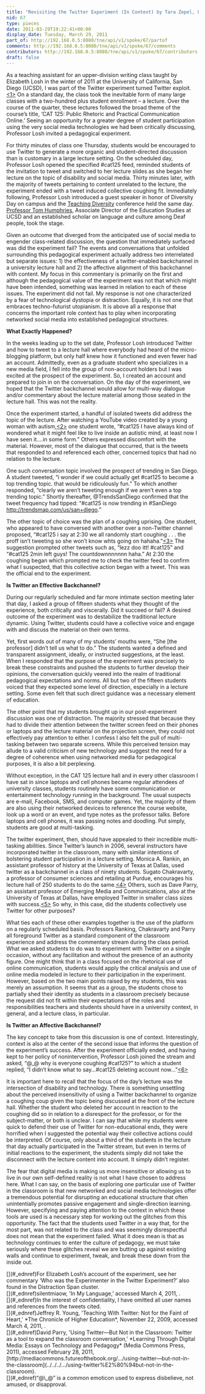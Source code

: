```yaml
---
title: "Revisiting the Twitter Experiment (In Context) by Tara Zepel, University of California, San Diego"
nid: 67
type: pieces
date: 2011-03-29T19:22:41+00:00
display_date: Tuesday, March 29, 2011
part_of: http://192.168.0.5:8080/tne/api/v1/spoke/67/partof
comments: http://192.168.0.5:8080/tne/api/v1/spoke/67/comments
contributors: http://192.168.0.5:8080/tne/api/v1/spoke/67/contributors
draft: false
---
```


 As a teaching assistant for an upper-division writing class taught by Elizabeth Losh in the winter of 2011 at the University of California, San Diego (UCSD), I was part of the Twitter experiment turned Twitter exploit.[](#_edn1)[&lt;1&gt;](#1) On a standard day, the class took the inevitable form of many large classes with a two-hundred plus student enrollment – a lecture. Over the course of the quarter, these lectures followed the broad theme of the course’s title, ‘CAT 125: Public Rhetoric and Practical Communication Online.’ Seeing an opportunity for a greater degree of student participation using the very social media technologies we had been critically discussing, Professor Losh invited a pedagogical experiment.

 For thirty minutes of class one Thursday, students would be encouraged to use Twitter to generate a more organic and student-directed discussion than is customary in a large lecture setting. On the scheduled day, Professor Losh opened the specified #cat125 feed, reminded students of the invitation to tweet and switched to her lecture slides as she began her lecture on the topic of disability and social media. Thirty minutes later, with the majority of tweets pertaining to content unrelated to the lecture, the experiment ended with a tweet induced collective coughing fit. Immediately following, Professor Losh introduced a guest speaker in honor of Diversity Day on campus and the [Teaching Diversity](http://muir.ucsd.edu/diversity-matters/diversity-conference.shtml) conference held the same day. [Professor Tom Humphries](http://communication.ucsd.edu/PeoplePages/TomHumphries.html), Associate Director of the Education Studies at UCSD and an established scholar on language and culture among Deaf people, took the stage.

 Given an outcome that diverged from the anticipated use of social media to engender class-related discussion, the question that immediately surfaced was did the experiment fail? The events and conversations that unfolded surrounding this pedagogical experiment actually address two interrelated but separate issues: 1) the effectiveness of a twitter-enabled backchannel in a university lecture hall and 2) the affective alignment of this backchannel with content. My focus in this commentary is primarily on the first and although the pedagogical value of the experiment was not that which might have been intended, something was learned in relation to each of these issues. The experiment did not fail. My response is not one characterized by a fear of technological dystopia or distraction. Equally, it is not one that embraces techno-futurist utopianism. It is above all a response that concerns the important role context has to play when incorporating networked social media into established pedagogical structures.

**What Exactly Happened?**

 In the weeks leading up to the set date, Professor Losh introduced Twitter and how to tweet to a lecture hall where everybody had heard of the micro-blogging platform, but only half knew how it functioned and even fewer had an account. Admittedly, even as a graduate student who specializes in a new media field, I fell into the group of non-account holders but I was excited at the prospect of the experiment. So, I created an account and prepared to join in on the conversation. On the day of the experiment, we hoped that the Twitter backchannel would allow for multi-way dialogue and/or commentary about the lecture material among those seated in the lecture hall. This was not the reality.

 Once the experiment started, a handful of isolated tweets did address the topic of the lecture. After watching a YouTube video created by a young woman with autism[](#_edn2),[&lt;2&gt;](#2) one student wrote, “#cat125 I have always kind of wondered what it might feel like to live inside an autistic mind, at least now I have seen it….in some form.” Others expressed discomfort with the material. However, most of the dialogue that occurred, that is the tweets that responded to and referenced each other, concerned topics that had no relation to the lecture.

 One such conversation topic involved the prospect of trending in San Diego. A student tweeted, “i wonder if we could actually get #cat125 to become a top trending topic. that would be ridiculously fun.” To which another responded, “clearly we aren’t tweeting enough if we aren’t even a top trending topic.” Shortly thereafter, @TrendsSanDiego confirmed that the tweet frequency had tipped: “#cat125 is now trending in #SanDiego <http://trendsmap.com/us/san+diego>.”

 The other topic of choice was the plan of a coughing uprising. One student, who appeared to have conversed with another over a non-Twitter channel proposed, “#cat125 i say at 2:30 we all randomly start coughing . . . the proff isn’t tweeting so she won’t know whts going on hahaha.”[&lt;3&gt;](#3) The suggestion prompted other tweets such as, “lezz doo itt! #cat125” and “#cat125 2min left guys! The countdownnnnnnn haha.” At 2:30 the coughing began which prompted me to check the twitter feed to confirm what I suspected, that this collective action began with a tweet. This was the official end to the experiment.

**Is Twitter an Effective Backchannel?**

 During our regularly scheduled and far more intimate section meeting later that day, I asked a group of fifteen students what they thought of the experience, both critically and viscerally. Did it succeed or fail? A desired outcome of the experiment was to destabilize the traditional lecture dynamic. Using Twitter, students could have a collective voice and engage with and discuss the material on their own terms.

 Yet, first words out of many of my students’ mouths were, “She \[the professor\] didn’t tell us what to do.” The students wanted a defined and transparent assignment, ideally, or instructed suggestions, at the least. When I responded that the purpose of the experiment was precisely to break these constraints and pushed the students to further develop their opinions, the conversation quickly veered into the realm of traditional pedagogical expectations and norms. All but two of the fifteen students voiced that they expected some level of direction, especially in a lecture setting. Some even felt that such direct guidance was a necessary element of education.

 The other point that my students brought up in our post-experiment discussion was one of distraction. The majority stressed that because they had to divide their attention between the twitter screen feed on their phones or laptops and the lecture material on the projection screen, they could not effectively pay attention to either. I confess I also felt the pull of multi-tasking between two separate screens. While this perceived tension may allude to a valid criticism of new technology and suggest the need for a degree of coherence when using networked media for pedagogical purposes, it is also a bit perplexing.

 Without exception, in the CAT 125 lecture hall and in every other classroom I have sat in since laptops and cell phones became regular attendees of university classes, students routinely have some communication or entertainment technology running in the background. The usual suspects are e-mail, Facebook, SMS, and computer games. Yet, the majority of them are also using their networked devices to reference the course website, look up a word or an event, and type notes as the professor talks. Before laptops and cell phones, it was passing notes and doodling. Put simply, students are good at multi-tasking.

 The twitter experiment, then, should have appealed to their incredible multi-tasking abilities. Since Twitter’s launch in 2006, several instructors have incorporated twitter in the classroom, many with similar intentions of bolstering student participation in a lecture setting. Monica A. Rankin, an assistant professor of history at the University of Texas at Dallas, used twitter as a backchannel in a class of ninety students. Sugato Chakravarty, a professor of consumer sciences and retailing at Purdue, encourages his lecture hall of 250 students to do the same.[](#_edn4)[&lt;4&gt;](#4) Others, such as Dave Parry, an assistant professor of Emerging Media and Communications, also at the University of Texas at Dallas, have employed Twitter in smaller class sizes with success.[&lt;5&gt;](#5)[](#_edn5) So why, in this case, did the students collectively use Twitter for other purposes?

 What ties each of these other examples together is the use of the platform on a regularly scheduled basis. Professors Ranking, Chakravarty and Parry all foreground Twitter as a standard component of the classroom experience and address the commentary stream during the class period. What we asked students to do was to experiment with Twitter on a single occasion, without any facilitation and without the presence of an authority figure. One might think that in a class focused on the rhetorical use of online communication, students would apply the critical analysis and use of online media modeled in lecture to their participation in the experiment. However, based on the two main points raised by my students, this was merely an assumption. It seems that as a group, the students chose to partially shed their identity as students in a classroom precisely because the request did not fit within their expectations of the roles and responsibilities teachers and students should have in a university context, in general, and a lecture class, in particular.

**Is Twitter an Affective Backchannel?**

 The key concept to take from this discussion is one of context. Interestingly, context is also at the center of the second issue that informs the question of the experiment’s success. After the experiment officially ended, and having kept to her policy of nonintervention, Professor Losh joined the stream and asked, “@\_@ why is everyone coughing #cat125?” to which a student replied, “I didn’t know what to say…#cat125 deleting account now…”[&lt;6&gt;](#6)[](#_edn6)

 It is important here to recall that the focus of the day’s lecture was the intersection of disability and technology. There is something unsettling about the perceived insensitivity of using a Twitter backchannel to organize a coughing coup given the topic being discussed at the front of the lecture hall. Whether the student who deleted her account in reaction to the coughing did so in relation to a disrespect for the professor, or for the subject-matter, or both is unclear. I can say that while my students were quick to defend their use of Twitter for non-educational ends, they were horrified when I suggested the potential way their collective actions could be interpreted. Of course, only about a third of the students in the lecture that day actually participated in the Twitter stream, but even in terms of initial reactions to the experiment, the students simply did not take the disconnect with the lecture content into account. It simply didn’t register.

 The fear that digital media is making us more insensitive or allowing us to live in our own self-defined reality is not what I have chosen to address here. What I can say, on the basis of exploring one particular use of Twitter in the classroom is that new networked and social media technologies offer a tremendous potential for disrupting an educational structure that often unintentially promotes passive engagement and single-direction learning. However, specifying and paying attention to the context in which these tools are used is a necessary step for working out the glitches from this opportunity. The fact that the students used Twitter in a way that, for the most part, was not related to the class and was seemingly disrespectful does not mean that the experiment failed. What it does mean is that as technology continues to enter the culture of pedagogy, we must take seriously where these glitches reveal we are butting up against existing walls and continue to experiment, tweak, and break these down from the inside out.

<div><div id="edn">[](#_ednref)<a id="1" name="1"></a>For Elizabeth Losh’s account of the experiment, see her commentary ‘Who was the Experimenter in the Twitter Experiment?’ also found in the Distraction Span cluster.

</div><div id="edn">[](#_ednref)<a id="2" name="2"></a>silentmiaow, 'In My Language,' accessed March 4, 2011, <http://www.youtube.com/watch?v=JnylM1hI2jc>.

</div><div id="edn">[](#_ednref)<a id="3" name="3"></a>In the interest of confidentiality, I have omitted all user names and references from the tweets cited.

</div><div id="edn">[](#_ednref)<a id="4" name="4"></a>Jeffrey R. Young, 'Teaching With Twitter: Not for the Faint of Heart,' *The Chronicle of Higher Education*, November 22, 2009, accessed March 4, 2011, <http://chronicle.com/article/Teaching-With-Twitter-Not-/49230>.

</div><div id="edn">[](#_ednref)<a id="5" name="5"></a>David Parry, 'Using Twitter—But Not in the Classroom: Twitter as a tool to expand the classroom conversation,' *Learning Through Digital Media: Essays on Technology and Pedagogy* (Media Commons Press, 2011), accessed February 28, 2011, [http://mediacommons.futureofthebook.org/.../using-twitter—but-not-in-the-classroom](../../../.../using-twitter%E2%80%94but-not-in-the-classroom).

</div><div id="edn">[](#_ednref)<a id="6" name="6"></a>“@\_@” is a common emoticon used to express disbelieve, not amused, or disapproval.

</div></div>
